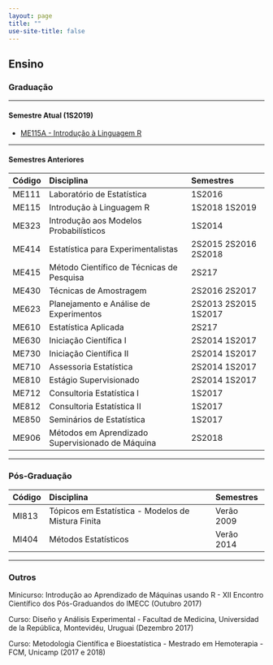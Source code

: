 ```yaml
---
layout: page
title: ""
use-site-title: false
---
```


## <i class="fa fa-book"></i> Ensino

### Graduação

----
#### Semestre Atual (1S2019)
* [ME115A - Introdução à Linguagem R](http://www.ggte.unicamp.br/eam/course/view.php?id=11048)

----
#### Semestres Anteriores

| Código  | Disciplina   | Semestres  |
| :------ |:------------ | :--------- |
| ME111   | Laboratório de Estatística | 1S2016
| ME115   | Introdução à Linguagem R   | 1S2018 1S2019
| ME323   | Introdução aos Modelos Probabilísticos | 1S2014
| ME414   | Estatística para Experimentalistas | 2S2015 2S2016 2S2018
| ME415   | Método Científico de Técnicas de Pesquisa | 2S217
| ME430   | Técnicas de Amostragem     | 2S2016 2S2017
| ME623   | Planejamento e Análise de Experimentos | 2S2013 2S2015 1S2017
| ME610   | Estatística Aplicada  | 2S217
| ME630   | Iniciação Científica I | 2S2014 1S2017
| ME730   | Iniciação Científica II | 2S2014 1S2017
| ME710   | Assessoria Estatística | 2S2014 1S2017
| ME810   | Estágio Supervisionado | 2S2014 1S2017
| ME712   | Consultoria Estatística I | 1S2017
| ME812   | Consultoria Estatística II | 1S2017
| ME850   | Seminários de Estatística | 1S2017
| ME906   | Métodos em Aprendizado Supervisionado de Máquina | 2S2018

----

### Pós-Graduação

| Código  | Disciplina   | Semestres
| :------ |:------------ | :---------
| MI813   | Tópicos em Estatística - Modelos de Mistura Finita | Verão 2009
| MI404   | Métodos Estatísticos | Verão 2014

----

### Outros
Minicurso: Introdução ao Aprendizado de Máquinas usando R - XII Encontro Científico dos Pós-Graduandos do IMECC (Outubro 2017)

Curso: Diseño y Análisis Experimental - Facultad de Medicina, Universidad de la República, Montevidéu, Uruguai (Dezembro 2017)

Curso: Metodologia Científica e Bioestatística - Mestrado em Hemoterapia - FCM, Unicamp (2017 e 2018)
